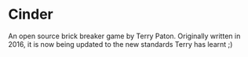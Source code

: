# Cinder
An open source brick breaker game by Terry Paton. Originally written in 2016, it is now being updated to the new standards Terry has learnt ;)